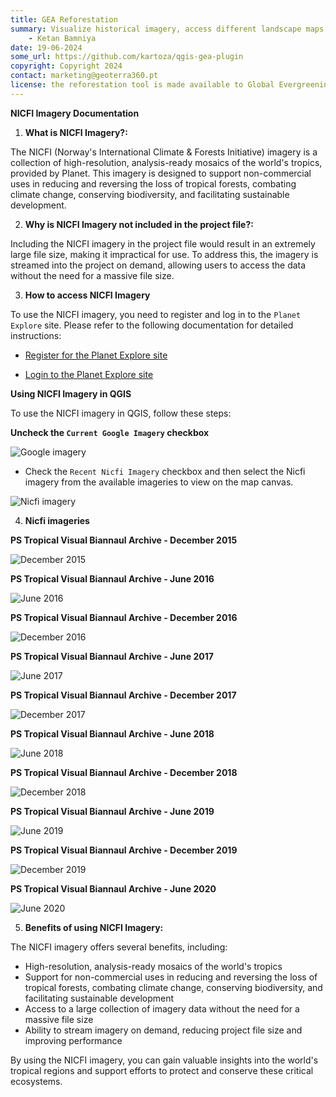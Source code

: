 ```yaml
---
title: GEA Reforestation
summary: Visualize historical imagery, access different landscape maps and generate reports for potential afforestation sites.
    - Ketan Bamniya
date: 19-06-2024
some_url: https://github.com/kartoza/qgis-gea-plugin
copyright: Copyright 2024
contact: marketing@geoterra360.pt
license: the reforestation tool is made available to Global Evergreening Global Alliance (GEA) under a non-exclusive, sub-licensable, perpetual, irrevocable, royalty-free licence. This which allows GEA to use and replicate the QGIS plugin and tool for the appointed project areas in Kenya, Uganda, and Malawi; and any other carbon offset future project areas managed, operated, and undertaken by GEA. The reforestation tool concept, functionality, and operations, as well as the physical QGIS plugin are covered, considered, and always remain the Intellectual Property of GT360.
---
```


**NICFI Imagery Documentation**

1. **What is NICFI Imagery?:** 

The NICFI (Norway's International Climate & Forests Initiative) imagery is a collection of high-resolution, analysis-ready mosaics of the world's tropics, provided by Planet. This imagery is designed to support non-commercial uses in reducing and reversing the loss of tropical forests, combating climate change, conserving biodiversity, and facilitating sustainable development.

2. **Why is NICFI Imagery not included in the project file?:**

Including the NICFI imagery in the project file would result in an extremely large file size, making it impractical for use. To address this, the imagery is streamed into the project on demand, allowing users to access the data without the need for a massive file size.

3. **How to access NICFI Imagery**

To use the NICFI imagery, you need to register and log in to the `Planet Explore` site. Please refer to the following documentation for detailed instructions:

* [Register for the Planet Explore site](./sign-up.md)

* [Login to the Planet Explore site](./login.md)

**Using NICFI Imagery in QGIS**

To use the NICFI imagery in QGIS, follow these steps:

**Uncheck the `Current Google Imagery` checkbox**

![Google imagery](./img/nicfi-imagery-1.png)

* Check the `Recent Nicfi Imagery` checkbox and then select the Nicfi imagery from the available imageries to view on the map canvas.

![Nicfi imagery](./img/nicfi-imagery-2.png)

4. **Nicfi imageries**

**PS Tropical Visual Biannaul Archive - December 2015**

![December 2015](./img/nicfi-imagery-3.png)

**PS Tropical Visual Biannaul Archive - June 2016**

![June 2016](./img/nicfi-imagery-4.png)

**PS Tropical Visual Biannaul Archive - December 2016**

![December 2016](./img/nicfi-imagery-5.png)

**PS Tropical Visual Biannaul Archive - June 2017**

![June 2017](./img/nicfi-imagery-6.png)

**PS Tropical Visual Biannaul Archive - December 2017**

![December 2017](./img/nicfi-imagery-7.png)

**PS Tropical Visual Biannaul Archive - June 2018**

![June 2018](./img/nicfi-imagery-8.png)

**PS Tropical Visual Biannaul Archive - December 2018**

![December 2018](./img/nicfi-imagery-9.png)

**PS Tropical Visual Biannaul Archive - June 2019**

![June 2019](./img/nicfi-imagery-10.png)

**PS Tropical Visual Biannaul Archive - December 2019**

![December 2019](./img/nicfi-imagery-11.png)

**PS Tropical Visual Biannaul Archive - June 2020**

![June 2020](./img/nicfi-imagery-12.png)

5. **Benefits of using NICFI Imagery:**

The NICFI imagery offers several benefits, including:

* High-resolution, analysis-ready mosaics of the world's tropics
* Support for non-commercial uses in reducing and reversing the loss of tropical forests, combating climate change, conserving biodiversity, and facilitating sustainable development
* Access to a large collection of imagery data without the need for a massive file size
* Ability to stream imagery on demand, reducing project file size and improving performance

By using the NICFI imagery, you can gain valuable insights into the world's tropical regions and support efforts to protect and conserve these critical ecosystems.